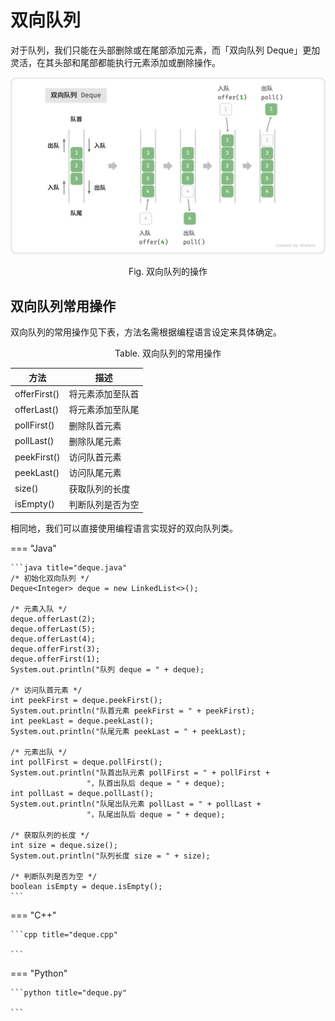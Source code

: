# 双向队列

对于队列，我们只能在头部删除或在尾部添加元素，而「双向队列 Deque」更加灵活，在其头部和尾部都能执行元素添加或删除操作。

![deque_operations](deque.assets/deque_operations.png)

<p style="text-align:center"> Fig. 双向队列的操作 </p>

## 双向队列常用操作

双向队列的常用操作见下表，方法名需根据编程语言设定来具体确定。

<p style="text-align:center"> Table. 双向队列的常用操作 </p>

<div class="center-table" markdown>

| 方法         | 描述             |
| ------------ | ---------------- |
| offerFirst() | 将元素添加至队首 |
| offerLast()  | 将元素添加至队尾 |
| pollFirst()  | 删除队首元素     |
| pollLast()   | 删除队尾元素     |
| peekFirst()  | 访问队首元素     |
| peekLast()   | 访问队尾元素     |
| size()       | 获取队列的长度   |
| isEmpty()    | 判断队列是否为空 |

</div>

相同地，我们可以直接使用编程语言实现好的双向队列类。

=== "Java"

    ```java title="deque.java"
    /* 初始化双向队列 */
    Deque<Integer> deque = new LinkedList<>();
    
    /* 元素入队 */
    deque.offerLast(2);
    deque.offerLast(5);
    deque.offerLast(4);
    deque.offerFirst(3);
    deque.offerFirst(1);
    System.out.println("队列 deque = " + deque);
    
    /* 访问队首元素 */
    int peekFirst = deque.peekFirst();
    System.out.println("队首元素 peekFirst = " + peekFirst);
    int peekLast = deque.peekLast();
    System.out.println("队尾元素 peekLast = " + peekLast);
    
    /* 元素出队 */
    int pollFirst = deque.pollFirst();
    System.out.println("队首出队元素 pollFirst = " + pollFirst + 
                     "，队首出队后 deque = " + deque);
    int pollLast = deque.pollLast();
    System.out.println("队尾出队元素 pollLast = " + pollLast + 
                     "，队尾出队后 deque = " + deque);
    
    /* 获取队列的长度 */
    int size = deque.size();
    System.out.println("队列长度 size = " + size);
    
    /* 判断队列是否为空 */
    boolean isEmpty = deque.isEmpty();
    ```

=== "C++"

    ```cpp title="deque.cpp"
    
    ```

=== "Python"

    ```python title="deque.py"
    
    ```
